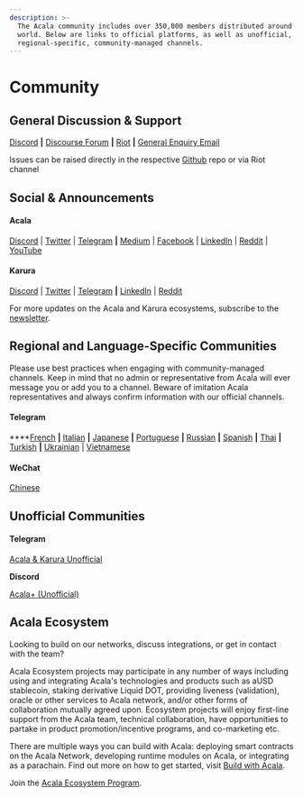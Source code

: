 ```yaml
---
description: >-
  The Acala community includes over 350,000 members distributed around the
  world. Below are links to official platforms, as well as unofficial, and
  regional-specific, community-managed channels.
---
```


# Community

## General Discussion & Support

[Discord](https://discord.gg/vdbFVCH) **\|** [Discourse Forum](https://acala.discourse.group/) **\|** [Riot](https://riot.im/app/#/room/#acala:matrix.org) **\|** [General Enquiry Email](mailto:hello@acala.network)

Issues can be raised directly in the respective [Github](https://github.com/AcalaNetwork) repo or via Riot channel

## **Social & Announcements**

#### Acala 

[Discord](https://discord.gg/vdbFVCH) \| [Twitter](https://twitter.com/AcalaNetwork) \| [Telegram](https://t.me/AcalaAnnouncement) **\|** [Medium](https://medium.com/acalanetwork) \| [Facebook](https://www.facebook.com/acalanetwork/) \| [LinkedIn](https://www.linkedin.com/company/acalanetwork) \| [Reddit](https://www.reddit.com/r/acalanetwork) \| [YouTube](http://youtube.com/c/acalanetwork)

#### **Karura**

[Discord](https://discord.gg/vdbFVCH) \| [Twitter](https://twitter.com/KaruraNetwork) \| [Telegram](https://t.me/karuraannouncements) **\|** [LinkedIn](https://www.linkedin.com/showcase/karuranetwork/) \| [Reddit](https://www.reddit.com/r/karuranetwork) 

For more updates on the Acala and Karura ecosystems, subscribe to the [newsletter](https://share.hsforms.com/1X9RxkXk-R62I0VNbATaDXw4h8qc).

## **Regional and Language-Specific Communities**

Please use best practices when engaging with community-managed channels. Keep in mind that no admin or representative from Acala will ever message you or add you to a channel. Beware of imitation Acala representatives and always confirm information with our official channels. 

#### **Telegram**

\*\*\*\*[French](https://t.me/AcalaFR) **\|** [Italian](https://t.me/acalaitalia) **\|** [Japanese](https://t.me/AcalaJapan) **\|** [Portuguese](https://t.me/acalaportugues) **\|** [Russian](https://t.me/acalarussia) **\|** [Spanish](https://t.me/acalaespanol) **\|** [Thai](https://t.me/acalathai) **\|** [Turkish](https://t.me/Acala_Turkiye) **\|** [Ukrainian](https://t.me/acalaukraine) \| [Vietnamese](https://t.me/AcalaVietnamese)

#### **WeChat**

[Chinese](https://u.wechat.com/MODhkDzRP9Lve93NmBI3EI8)

## **Unofficial Communities**

#### **Telegram**

[Acala & Karura Unofficial](https://t.me/acala_karura_unofficial)   
  
**Discord**

[Acala+  \(Unofficial\)](https://discord.gg/MGPNchpkV2)

## Acala Ecosystem 

Looking to build on our networks, discuss integrations, or get in contact with the team? 

Acala Ecosystem projects may participate in any number of ways including using and integrating Acala's technologies and products such as aUSD stablecoin, staking derivative Liquid DOT, providing liveness \(validation\), oracle or other services to Acala network, and/or other forms of collaboration mutually agreed upon. Ecosystem projects will enjoy first-line support from the Acala team, technical collaboration, have opportunities to partake in product promotion/incentive programs, and co-marketing etc.

There are multiple ways you can build with Acala: deploying smart contracts on the Acala Network, developing runtime modules on Acala, or integrating as a parachain. Find out more on how to get started, visit [Build with Acala](https://wiki.acala.network/build/builders-portal).

Join the [Acala Ecosystem Program](https://share.hsforms.com/1fgY6nspDShuyea2-WYyZxg4h8qc).


